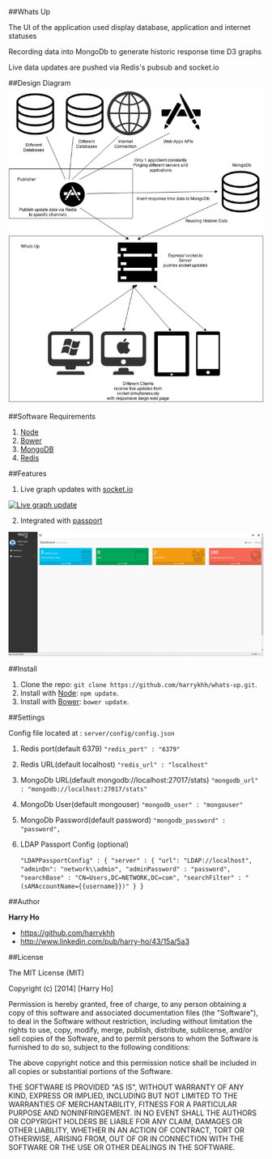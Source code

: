 ##Whats Up

The UI of the application used display database, application and internet statuses

Recording data into MongoDb to generate historic response time D3 graphs

Live data updates are pushed via Redis's pubsub and socket.io

##Design Diagram
![Diagram](https://github.com/harrykhh/whats-up/raw/master/images/diagram.png)

##Software Requirements
1. [Node](http://nodejs.org)
2. [Bower](http://bower.io)
3. [MongoDB](http://www.mongodb.org/)
4. [Redis](http://redis.io/)

##Features

1. Live graph updates with [socket.io](http://socket.io/)

[![Live graph update](http://img.youtube.com/vi/Uc9aNiXWZDo/0.jpg)](http://www.youtube.com/watch?v=Uc9aNiXWZDo)

2. Integrated with [passport](http://passportjs.org/)

![Homescreen](https://github.com/harrykhh/whats-up/raw/master/images/1.png)

##Install

1. Clone the repo: `git clone https://github.com/harrykhh/whats-up.git`.
2. Install with [Node](http://nodejs.org): `npm update`.
3. Install with [Bower](http://bower.io): `bower update`.

##Settings

Config file located at : `server/config/config.json`

1. Redis port(default 6379) `"redis_port" : "6379"`
2. Redis URL(default localhost) `"redis_url" : "localhost"`
3. MongoDb URL(default mongodb://localhost:27017/stats) `"mongodb_url" : "mongodb://localhost:27017/stats"`
4. MongoDb User(default mongouser) `"mongodb_user" : "mongouser"`
5. MongoDb Password(default password) `"mongodb_password" : "password",`
6. LDAP Passport Config (optional)

	`"LDAPPassportConfig" : {
		"server" : {
			"url": "LDAP://localhost",
			"adminDn": "network\\admin",
			"adminPassword" : "password",
			"searchBase" : "CN=Users,DC=NETWORK,DC=com",
			"searchFilter" : "(sAMAccountName={{username}})"
		}
	}`

##Author

**Harry Ho**

+ https://github.com/harrykhh
+ http://www.linkedin.com/pub/harry-ho/43/15a/5a3

##License

The MIT License (MIT)

Copyright (c) [2014] [Harry Ho]

Permission is hereby granted, free of charge, to any person obtaining a copy
of this software and associated documentation files (the "Software"), to deal
in the Software without restriction, including without limitation the rights
to use, copy, modify, merge, publish, distribute, sublicense, and/or sell
copies of the Software, and to permit persons to whom the Software is
furnished to do so, subject to the following conditions:

The above copyright notice and this permission notice shall be included in all
copies or substantial portions of the Software.

THE SOFTWARE IS PROVIDED "AS IS", WITHOUT WARRANTY OF ANY KIND, EXPRESS OR
IMPLIED, INCLUDING BUT NOT LIMITED TO THE WARRANTIES OF MERCHANTABILITY,
FITNESS FOR A PARTICULAR PURPOSE AND NONINFRINGEMENT. IN NO EVENT SHALL THE
AUTHORS OR COPYRIGHT HOLDERS BE LIABLE FOR ANY CLAIM, DAMAGES OR OTHER
LIABILITY, WHETHER IN AN ACTION OF CONTRACT, TORT OR OTHERWISE, ARISING FROM,
OUT OF OR IN CONNECTION WITH THE SOFTWARE OR THE USE OR OTHER DEALINGS IN THE
SOFTWARE.